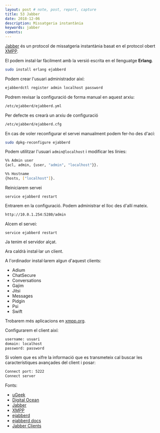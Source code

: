 ```yaml
---
layout: post # note, post, report, capture
title: 53 Jabber
date: 2018-12-06
description: Missatgeria instantània
keywords: jabber
coments: 
---
```


[Jabber](https://www.jabber.org/) és un protocol de missatgeria instantània basat en el protocol obert [XMPP](https://xmpp.org/).

El podem instal·lar fàcilment amb la versió escrita en el llenguatge **Erlang**.

```bash
sudo install erlang ejabberd
```

Podem crear l'usuari administrador així:

```bash
ejabberdctl register admin localhost password
```

Podrem revisar la configuració de forma manual en aquest arxiu:

```bash
/etc/ejabberd/ejabberd.yml
```

Per defecte es crearà un arxiu de configuració

```bash
/etc/ejabberd/ejabberd.cfg
```

En cas de voler reconfigurar el servei manualment podem fer-ho des d'ací:

```bash
sudo dpkg-reconfigure ejabberd
```

Podem utilitzar l'usuari `admin@localhost` i modificar les línies:

```bash
%% Admin user
{acl, admin, {user, "admin", "localhost"}}.

%% Hostname
{hosts, ["localhost"]}.
```

Reiniciarem servei
```
service ejabberd restart
```

Entrarem en la configuració. Podem administrar el lloc des d'allí mateix.

```bash
http://10.0.1.254:5280/admin
```

Alcem el servei:

```
service ejabberd restart
```

Ja tenim el servidor alçat.

Ara caldrà instal·lar un client.

A l'ordinador instal·larem algun d'aquest clients:

- Adium
- ChatSecure
- Conversations
- Gajim
- Jitsi
- Messages
- Pidgin
- Psi
- Swift

Trobarem més aplicacions en [xmpp.org](https://xmpp.org/software/clients.html).

Configurarem el client així:

```bash
username: usuari
domain: localhost
password: password
```

Si volem que es xifre la informació que es transmeteix cal buscar les característiques avançades del client i posar:

```bash
Connect port: 5222
Connect server
```

Fonts:

- [uGeek](https://ugeek.github.io/028-instala-un-servidor-de-mensajeria/)
- [Digital Ocean](https://www.digitalocean.com/community/tutorials/how-to-install-ejabberd-xmpp-server-on-ubuntu)
- [Jabber]()
- [XMPP](https://xmpp.org/)
- [ejabberd](https://www.process-one.net/en/ejabberd/)
- [ejabberd docs](https://docs.ejabberd.im/)
- [Jabber Clients](https://xmpp.org/software/clients.html)
